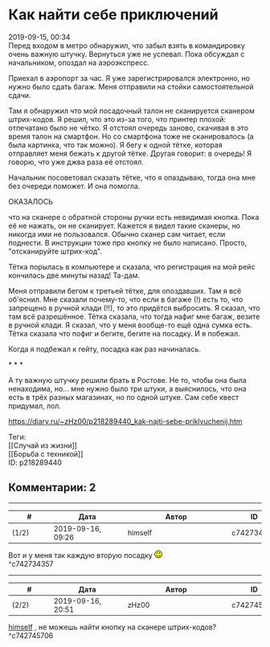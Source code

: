 Как найти себе приключений
==========================

  
2019-09-15, 00:34  
 Перед входом в метро обнаружил, что забыл взять в командировку очень важную штучку. Вернуться уже не успевал. Пока обсуждал с начальником, опоздал на аэроэкспресс.   
   
 Приехал в аэропорт за час. Я уже зарегистрировался электронно, но нужно было сдать багаж. Меня отправили на стойки самостоятельной сдачи.   
   
 Там я обнаружил что мой посадочный талон не сканируется сканером штрих-кодов. Я решил, что это из-за того, что принтер плохой: отпечатано было не чётко. Я отстоял очередь заново, скачивая в это время талон на смартфон. Но со смартфона тоже не сканировалось (а была картинка, что так можно). Я бегу к одной тётке, которая отправляет меня бежать к другой тётке. Другая говорит: в очередь! Я говорю, что уже джва раза её отстоял.   
   
 Начальник посоветовал сказать тётке, что я опаздываю, тогда она мне без очереди поможет. И она помогла.   
   
 ОКАЗАЛОСЬ   
   
 что на сканере с обратной стороны ручки есть невидимая кнопка. Пока её не нажать, он не сканирует. Кажется я видел такие сканеры, но никогда ими не пользовался. Обычно сканер сам читает, если поднести. В инструкции тоже про кнопку не было написано. Просто, "отсканируйте штрих-код".   
   
 Тётка порылась в компьютере и сказала, что регистрация на мой рейс кончилась две минуты назад! Та-дам.   
   
 Меня отправили бегом к третьей тётке, для опоздавших. Там я всё об'яснил. Мне сказали почему-то, что если в багаже (!) есть то, что запрещено в ручной клади (!!), то это придётся выбросить. Я сказал, что там всё разрешённое. Тётка сказала, что тогда нафиг мне багаж, везите в ручной клади. Я сказал, что у меня вообще-то ещё одна сумка есть. Тётка сказала что пофиг и бегите, бегите на посадку. И я побежал.   
   
 Когда я подбежал к гейту, посадка как раз начиналась.   
   
 \* \* \*   
   
 А ту важную штучку решили брать в Ростове. Не то, чтобы она была ненаходима, но... мне нужно было три штуки, а выяснилось, что она есть в трёх разных магазинах, но по одной штуке. Сам себе квест придумал, лол.   
  
<https://diary.ru/~zHz00/p218289440_kak-najti-sebe-priklyuchenij.htm>  
  
Теги:  
[[Случай из жизни]]  
[[Борьба с техникой]]  
ID: p218289440  


Комментарии: 2
--------------

  


---



|         #         |              Дата              |                     Автор                     |           ID           |
| --- | --- | --- | --- |
| (1/2) | 2019-09-16, 09:26 | himself | c742734357 |

  
 Вот и у меня так каждую вторую посадку ![:)](pics/3.gif)   
 ^c742734357

---



|         #         |              Дата              |                     Автор                     |           ID           |
| --- | --- | --- | --- |
| (2/2) | 2019-09-16, 20:51 | zHz00 | c742745706 |

  
  [himself](http://himself.diary.ru "void")  , не можешь найти кнопку на сканере штрих-кодов?   
 ^c742745706